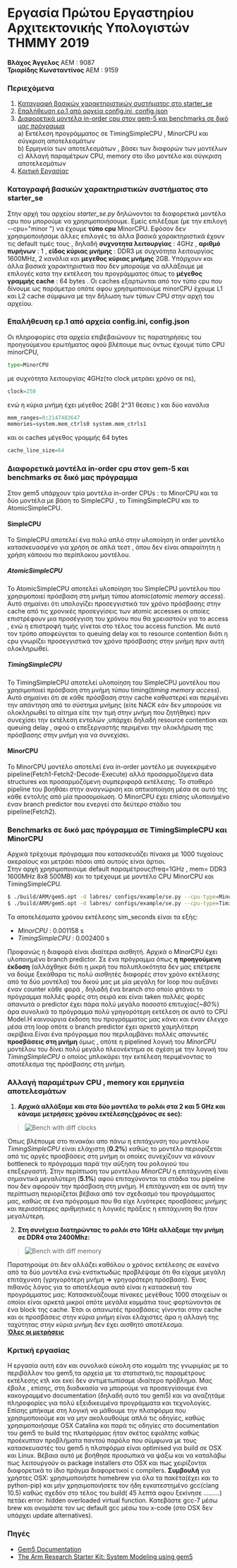 # Εργασία Πρώτου Εργαστηρίου Αρχιτεκτονικής Υπολογιστών ΤΗΜΜΥ 2019

**Βλάχος Άγγελος** ΑΕΜ : 9087  
**Τριαρίδης Κωνσταντίνος** ΑΕΜ : 9159

### Περιεχόμενα
1. [Καταγραφή βασικών χαρακτηριστικών συστήματος στο starter_se](https://github.com/kostino/ComputerArchitectureLab1#Καταγραφή-βασικών-χαρακτηριστικών-συστήματος-στο-starter_se)
2. [Επαλήθευση ερ.1 από αρχεία config.ini, config.json](https://github.com/kostino/ComputerArchitectureLab1#επαλήθευση-ερ1-από-αρχεία-configini-configjson)
3. [Διαφορετικά μοντέλα in-order cpu στον gem-5 και benchmarks σε δικό μας πρόγραμμα](https://github.com/kostino/ComputerArchitectureLab1#διαφορετικά-μοντέλα-in-order-cpu-στον-gem-5-και-benchmarks-σε-δικό-μας-πρόγραμμα)  
  a) Εκτέλεση προγράμματος σε TimingSimpleCPU , MinorCPU και σύγκριση αποτελεσμάτων  
  b) Ερμηνεία των αποτελεσμάτων , βάσει των διαφορών των μοντέλων  
  c) Αλλαγή παραμέτρων CPU, memory στο ίδιο μοντέλο και σύγκριση αποτελεσμάτων  
4. [Κριτική Εργασίας](https://github.com/kostino/ComputerArchitectureLab1#Κριτική-εργασίας)  


### Καταγραφή βασικών χαρακτηριστικών συστήματος στο starter_se
Στην αρχή του αρχείου _starter_se.py_ δηλώνονται τα διαφορετικά μοντέλα cpu που μπορούμε να χρησιμοποιήσουμε. Εμείς επιλέξαμε (με την επιλογή --cpu="minor ") να έχουμε **τύπο cpu** MinorCPU. Εφόσον δεν χρησιμοποιήσαμε άλλες επιλογές τα άλλα βασικά χαρακτηριστικά έχουν τις default τιμές τους , δηλαδή **συχνοτητα λειτουργίας** : 4GHz , **αριθμό πυρήνων** : 1 , **είδος κύριας μνήμης** : DDR3 με συχνότητα λειτουργίας 1600MHz, 2 κανάλια και **μεγεθος κύριας μνήμης** 2GB. Υπάρχουν και άλλα βασικά χαρακτηριστικά που δεν μπορούμε να αλλάξουμε με επιλογές κατα την εκτέλεση του προγράμματος όπως το **μέγεθος γραμμής cache** : 64 bytes . Οι caches εξαρτώνται από τον τύπο cpu που δίνουμε ως παράμετρο οπότε αφου χρησιμοποιούμε minorCPU έχουμε L1 και L2 cache σύμφωνα με την δήλωση των τύπων CPU στην αρχή του αρχείου.

### Επαλήθευση ερ.1 από αρχεία config.ini, config.json
Οι πληροφορίες στα αρχεία επιβεβαιώνουν τις παρατηρήσεις του προηγούμενου ερωτήματος αφού βλέπουμε πως όντως έχουμε τύπο CPU minorCPU,
```python
type=MinorCPU
```

με συχνότητα λειτουργίας 4GHz(το clock μετράει χρόνο σε ns),
```python
clock=250
```
ενώ η κύρια μνήμη έχει μέγεθος 2GB( 2^31 θέσεις ) και δύο κανάλια
```python
mem_ranges=0:2147483647
memories=system.mem_ctrls0 system.mem_ctrls1
```
και οι caches μέγεθος γραμμής 64 bytes
```python
cache_line_size=64
```
### Διαφορετικά μοντέλα in-order cpu στον gem-5 και benchmarks σε δικό μας πρόγραμμα
Στον gem5 υπάρχουν τρία μοντέλα in-order CPUs : το MinorCPU και τα δύο μοντέλα με βάση το SimpleCPU , το TimingSimpleCPU και το AtomicSimpleCPU.
#### SimpleCPU
Το SimpleCPU αποτελεί ένα πολύ απλό στην υλοποίηση  in order μοντέλο κατασκευασμένο για χρήση σε απλά τεστ , όπου δεν είναι απαραίτητη η χρήση κάποιου πιο περίπλοκου μοντέλου.
##### AtomicSimpleCPU
Το AtomicSimpleCPU αποτελεί υλοποίηση του SimpleCPU μοντέλου που χρησιμοποιεί πρόσβαση στη μνήμη τύπου atomic(_atomic memory access_). Αυτό σημαίνει ότι υπολογίζει προσεγγιστικά τον χρόνο πρόσβασης στην cache από τις χρονικές προσεγγίσεις των atomic accesses οι οποίες επιστρέφουν μια προσέγγιση του χρόνου που θα χρειαστούν για το access , ενώ η επιστροφή τιμής γίνεται στο τέλος του access function. Με αυτό τον τρόπο αποφεύγεται το queuing delay και το resource contention διότι η cpu γνωρίζει προσεγγιστικά τον χρόνο πρόσβασης στην μνήμη πριν αυτή ολοκληρωθεί.
##### TimingSimpleCPU
Το TimingSimpleCPU αποτελεί υλοποίηση του SimpleCPU μοντέλου που χρησιμοποιεί πρόσβαση στη μνήμη τύπου timing(_timing memory access_). Αυτό σημαίνει ότι σε κάθε πρόσβαση στην cache καθυστερεί και περιμένει την απάντηση από το σύστημα μνήμης (είτε NACK εάν δεν μπορούσε να ολοκληρωθεί το αίτημα είτε την τιμή στην μνήμη που ζητήθηκε) πριν συνεχίσει την εκτέλεση εντολών ,υπάρχει δηλαδή resource contention και queuing delay , αφού ο επεξεργαστής περιμένει την ολοκλήρωση της πρόσβασης στην μνήμη για να συνεχίσει.
#### MinorCPU
Το MinorCPU μοντέλο αποτελεί ένα in-order μοντέλο με συγκεκριμένο pipeline(Fetch1-Fetch2-Decode-Execute) αλλά προσαρμοζόμενα data structures και προσαρμοζόμενη συμπεριφορά εκτέλεσης. Το σταθερό pipeline του βοηθάει στην αναγνώριση και οπτικοποίηση μέσα σε αυτό της κάθε εντολής από μία προσομοίωση. Ο MinorCPU έχει επίσης υλοποιημένο έναν branch predictor που ενεργεί στο δεύτερο στάδιο του pipeline(Fetch2).
###  Βenchmarks σε δικό μας πρόγραμμα σε TimingSimpleCPU και MinorCPU
Αρχικά τρέχουμε πρόγραμμα που κατασκευάζει πίνακα με 1000 τυχαίους ακεραίους και μετράει πόσοι από αυτούς είναι άρτιοι.  
Στην αρχή χρησιμοποιούμε default παραμέτρους(freq=1GHz , mem= DDR3 1600MHz 8x8 500MB) και το τρέχουμε με μοντέλο CPU MinorCPU και TimingSimpleCPU.
```zsh
$ ./build/ARM/gem5.opt -d labres/ configs/example/se.py --cpu-type=MinorCPU --caches -c gem5TestARM
$ ./build/ARM/gem5.opt -d labres/ configs/example/se.py --cpu-type=TimingSimpleCPU --caches -c gem5TestARM

```
Τα αποτελέσματα χρόνου εκτέλεσης sim_seconds είναι τα εξής:
* _MinorCPU_ : 0.001158 s
* _TimingSimpleCPU_ : 0.002400 s

Προφανώς η διαφορά είναι ιδιαίτερα αισθητή. Αρχικά ο MinorCPU έχει υλοποιημένο branch predictor. Σε ένα πρόγραμμα όπως **η προηγούμενη έκδοση** (αλλάχθηκε διότι η μικρή του πολυπλοκότητα δεν μας επέτρεπε να δούμε ξεκάθαρα τις πολύ αισθητές διαφορές στον χρόνο εκτέλεσης από τα δύο μοντέλα) του δικού μας με μία μεγάλη for loop που αυξάνει έναν counter κάθε φορά , δηλαδή ένα branch στο οποίο φτάνει το πρόγραμμα πολλές φορές στη σειρά και είναι taken πολλές φορές απανωτά ο predictor έχει πάρα πολύ μεγάλο ποσοστό επιτυχίας(_~80%_) άρα συνολικά το πρόγραμμα πολύ γρηγορότερη εκτέλεση σε αυτό το CPU Model.Η καινούργια έκδοση του προγράμματος μας κάνει και έναν έλεγχο μέσα στη loop οπότε ο branch predictor έχει αρκετά χαμηλότερη ακρίβεια.Είναι ένα πρόγραμμα που περιλαμβάνει πολλές απανωτές **προσβάσεις στη μνήμη** όμως , οπότε η pipelined λογική του _MinorCPU_ μοντέλου του δίνει πολύ μεγάλο πλεονέκτημα σε σχέση με την λογική του _TimingSimpleCPU_ ο οποίος μπλοκάρει την εκτέλεση περιμένοντας το αποτέλεσμα της πρόσβασης στη μνήμη.  

### Αλλαγή παραμέτρων CPU , memory και ερμηνεία αποτελεσμάτων
1. **Αρχικά αλλάξαμε και στα δύο μοντέλα το ρολόι στα 2 και 5 GHz και κάναμε μετρήσεις χρόνου εκτέλεσης(χρόνος σε sec):**  
>![Bench with diff clocks](https://i.imgur.com/XjJdX62.png)  

Όπως βλέπουμε στο πινακάκι απο πάνω η επιτάχυνση του μοντέλου _TimingSimpleCPU_ είναι ελάχιστη (**0.2%**) καθώς το μοντέλο περιορίζεται από τις αργές προσβάσεις στη μνήμη οι οποίες συνεχίζουν να κάνουν bottleneck το πρόγραμμα παρά την αύξηση του ρολογιού του επεξεργαστή. Στην περίπτωση του μοντέλου _MinorCPU_ η επιτάχυνση είναι σημαντικά μεγαλύτερη (**5.1%**) αφού επιταχύνονται τα στάδια του pipeline που δεν αφορούν την πρόσβαση στη μνήμη. Η επιτάχυνση και σε αυτή την περίπτωση περιορίζεται βέβαια από τον σχεδιασμό του προγράμματος μας, καθώς σε ένα πρόγραμμα που θα είχε λιγότερες προσβάσεις μνήμης και περισσότερες αριθμητικές η λογικές πράξεις η επιτάχυνση θα ήταν μεγαλύτερη.

2. **Στη συνέχεια διατηρώντας το ρολόι στο 1GHz αλλάξαμε την μνήμη σε DDR4 στα 2400Mhz:**  
>![Bench with diff memory](https://i.imgur.com/qTzjndE.png)  

Παρατηρούμε ότι δεν αλλάζει καθόλου ο χρόνος εκτέλεσης σε κανένα από τα δύο μοντέλα ενώ ενστικτωδώς προβλέψαμε ότι θα είχαμε μεγάλη επιτάχυνση (γρηγορότερη μνήμη => γρηγορότερη πρόσβαση). Ένας πιθανός λόγος για το αποτέλεσμα αυτό είναι η κατασκευή του προγράμματος μας: Κατασκευάζουμε πίνακες μεγέθους 1000 στοιχείων οι οποίοι είναι αρκετά μικροί οπότε μεγάλα κομμάτια τους φορτώνονται σε ένα block της cache. Έτσι οι απανωτές προσβάσεις γίνονται στην cache και οι προσβάσεις στην κύρια μνήμη είναι ελάχιστες άρα η αλλαγή της ταχύτητας στην κύρια μνήμη δεν έχει αισθητό αποτέλεσμα.  
**[Όλες οι μετρήσεις](https://docs.google.com/spreadsheets/d/1jACGWOk938Q6ivjetw6T5KrBNOgfjyQoj8Q4R_XHtiI/edit?usp=sharing)**  
### Κριτική εργασίας
Η εργασία αυτή εάν και συνολικά εύκολη στο κομμάτι της γνωριμίας με το περιβάλλον του gem5,τα αρχεία με τα στατιστικά,τις παραμέτρους εκτέλεσης κτλ και εκεί δεν αντιμετωπίσαμε ιδιαίτερο πρόβλημα. Μας έβαλε , επίσης, στη διαδικασία να μπορούμε να προσεγγίσουμε ένα κακογραμμένο documentation (δηλαδή αυτό του gem5) και να αναζητάμε πληροφορίες για πολύ εξειδικευμένα προγράμματα και τεχνολογίες. Επίσης μπήκαμε στη λογική να μάθουμε την πλατφόρμα που χρησιμοποιούμε και να μην ακολουθούμε απλά τις οδηγίες, καθώς χρησιμοποιήσαμε OSX Catalina και παρά τις οδηγίες στο documentation του gem5 το build της πλατφόρμας ήταν σκέτος εφιάλτης καθώς προέκυπταν προβλήματα παντού παρόλο που σύμφωνα με τους κατασκευαστές του gem5 η πλατφόρμα είναι optimised για build σε OSX και Linux. Βέβαια αυτό με βοήθησε προσωπικά να ψάξω και να καταλάβω πως λειτουργούν οι package installers στο OSX και πως χειρίζονται διαφορετικά το ίδιο πράγμα διαφορετικοί c compilers. **Συμβουλή** για χρήστες OSX: χρησιμοποιήστε homebrew για όλα τα πακέτα(έχει και το python-pip) και μήν χρησιμοποιήσετε τον ήδη εγκατεστημένο gcc(clang 10.5) καθώς σχεδόν στο τέλος του build( 45 λεπτά αφου ξεκίνησε .........) πετάει error: hidden overloaded virtual function. Κατεβάστε gcc-7 μέσω brew και ονομάστε τον ως default gcc μέσω του x-code (στο OSX δεν υπάρχει update alternatives).

### Πηγές
* [Gem5 Documentation](http://gem5.org/Main_Page)  
* [The Arm Research Starter Kit: System Modeling using gem5](https://github.com/arm-university/arm-gem5-rsk/blob/master/gem5_rsk.pdf)
